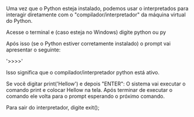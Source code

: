 Uma vez que o Python esteja instalado, podemos usar o interpretados para interagir diretamente com o "compilador/interpretador" da máquina virtual do Python.

Acesse o terminal e (caso esteja no Windows) digite python ou py

Após isso (se o Python estiver corretamente instalado) o prompt vai apresentar o seguinte: 

'>>>>' 

Isso significa que o compilador/interpretador python está ativo.

Se você digitar print('Hellow') e depois "ENTER":
O sistema vai executar o comando print e colocar Hellow na tela.
Após terminar de executar o comando ele volta para o prompt esperando o próximo comando.

Para sair do interpretador, digite exit();